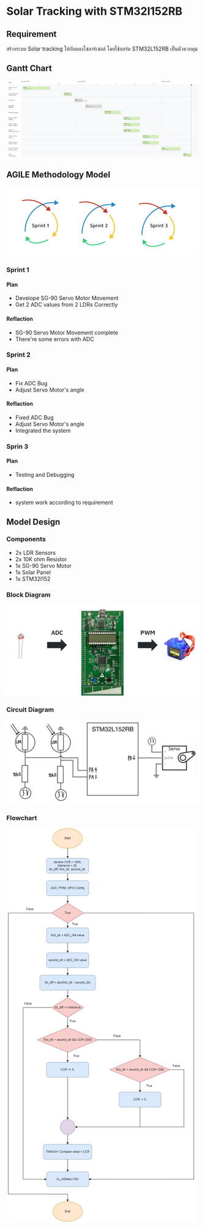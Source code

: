 # Solar Tracking with STM32l152RB

## Requirement
สร้างระบบ Solar tracking ให้กับแผงโซลาร์เซลล์ โดยใช้บอร์ด STM32L152RB เป็นตัวควบคุม

## Gantt Chart
![gantt-chart](https://github.com/PotatoBooks/2565-CPE311-PGBM/blob/main/gantt_chart.png)

## AGILE Methodology Model
![agile](https://github.com/PotatoBooks/2565-CPE311-PGBM/blob/main/agile-methodology.png)

### Sprint 1
#### Plan
* Develope SG-90 Servo Motor Movement
* Get 2 ADC values from 2 LDRs Correctly
#### Reflaction
* SG-90 Servo Motor Movement complete
* There're some errors with ADC

### Sprint 2
#### Plan
* Fix ADC Bug
* Adjust Servo Motor's angle
#### Reflaction
* Fixed ADC Bug
* Adjust Servo Motor's angle
* Integrated the system

### Sprin 3
#### Plan
* Testing and Debugging 
#### Reflaction
* system work according to requirement

## Model Design

### Components
* 2x LDR Sensors
* 2x 10K ohm Resistor
* 1x SG-90 Servo Motor
* 1x Solar Panel
* 1x STM32l152

### Block Diagram
![block-diagram](https://github.com/PotatoBooks/2565-CPE311-PGBM/blob/main/block-diagram.png)

### Circuit Diagram
![circuit-diagram](https://github.com/PotatoBooks/2565-CPE311-PGBM/blob/main/CircuitDiagram.png)

### Flowchart
![flowchart](https://github.com/PotatoBooks/2565-CPE311-PGBM/blob/main/Solar%20Tracking%20Flowchart.jpg)

